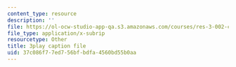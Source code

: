 ```yaml
---
content_type: resource
description: ''
file: https://ol-ocw-studio-app-qa.s3.amazonaws.com/courses/res-3-002-collaborative-design-and-creative-expression-with-arduino-microcontrollers-january-iap-2017/37c086f77ed756bfbdfa4560bd55b0aa_2039260.vtt
file_type: application/x-subrip
resourcetype: Other
title: 3play caption file
uid: 37c086f7-7ed7-56bf-bdfa-4560bd55b0aa
---
```

